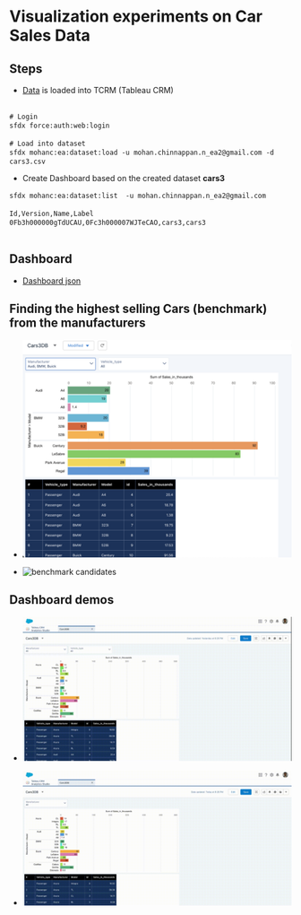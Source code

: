 # Visualization experiments on Car Sales Data

## Steps
-  [Data](./cars3.csv) is loaded into TCRM (Tableau CRM) 
```

# Login
sfdx force:auth:web:login

# Load into dataset
sfdx mohanc:ea:dataset:load -u mohan.chinnappan.n_ea2@gmail.com -d cars3.csv

```

-  Create Dashboard based on the created dataset **cars3**
```
sfdx mohanc:ea:dataset:list  -u mohan.chinnappan.n_ea2@gmail.com

Id,Version,Name,Label
0Fb3h000000gTdUCAU,0Fc3h000007WJTeCAO,cars3,cars3


```

## Dashboard 

- [Dashboard json](./dashboard/Cars3DB.json)


## Finding the highest selling Cars (benchmark) from the manufacturers
- ![benchmark candidates](./demos/cars3-db-1.png)

- ![benchmark candidates](./demos/)

## Dashboard demos

- ![Dashboard demo](./demos/cars3-db-2.webm.gif)


- ![Dashboard demo 2](./demos/cars3-db.webm.gif)